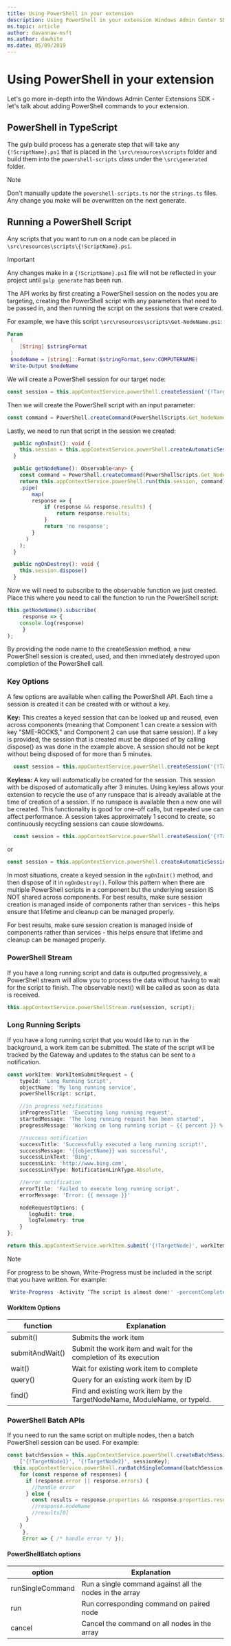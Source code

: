```yaml
---
title: Using PowerShell in your extension
description: Using PowerShell in your extension Windows Admin Center SDK (Project Honolulu)
ms.topic: article
author: davannaw-msft
ms.author: dawhite
ms.date: 05/09/2019
---
```


# Using PowerShell in your extension #

Let's go more in-depth into the Windows Admin Center Extensions SDK - let's talk about adding PowerShell commands to your extension.

## PowerShell in TypeScript ##

The gulp build process has a generate step that will take any ```{!ScriptName}.ps1``` that is placed in the ```\src\resources\scripts``` folder and build them into the ```powershell-scripts``` class under the ```\src\generated``` folder.

>[!NOTE]
> Don't manually update the ```powershell-scripts.ts``` nor the ```strings.ts``` files. Any change you make will be overwritten on the next generate.

## Running a PowerShell Script ##
Any scripts that you want to run on a node can be placed in ```\src\resources\scripts\{!ScriptName}.ps1```.
>[!IMPORTANT]
> Any changes make in a ```{!ScriptName}.ps1``` file will not be reflected in your project until ```gulp generate``` has been run.

The API works by first creating a PowerShell session on the nodes you are targeting, creating the PowerShell script with any parameters that need to be passed in, and then running the script on the sessions that were created.

For example, we have this script ```\src\resources\scripts\Get-NodeName.ps1```:
``` ps1
Param
 (
    [String] $stringFormat
 )
 $nodeName = [string]::Format($stringFormat,$env:COMPUTERNAME)
 Write-Output $nodeName
```

We will create a PowerShell session for our target node:
``` ts
const session = this.appContextService.powerShell.createSession('{!TargetNode}');
```
Then we will create the PowerShell script with an input parameter:
```ts
const command = PowerShell.createCommand(PowerShellScripts.Get_NodeName, {stringFormat: 'The name of the node is {0}!'});
```
Lastly, we need to run that script in the session we created:
``` ts
  public ngOnInit(): void {
    this.session = this.appContextService.powerShell.createAutomaticSession('{!TargetNode}');
  }

  public getNodeName(): Observable<any> {
    const command = PowerShell.createCommand(PowerShellScripts.Get_NodeName, { stringFormat: 'The name of the node is {0}!'});
    return this.appContextService.powerShell.run(this.session, command)
    .pipe(
        map(
        response => {
            if (response && response.results) {
                return response.results;
            }
            return 'no response';
        }
      )
    );
  }

  public ngOnDestroy(): void {
    this.session.dispose()
  }

```
Now we will need to subscribe to the observable function we just created. Place this where you need to call the function to run the PowerShell script:
```ts
this.getNodeName().subscribe(
     response => {
	console.log(response)
     }
);
```
By providing the node name to the createSession method, a new PowerShell session is created, used, and then immediately destroyed upon completion of the PowerShell call.

### Key Options ###
A few options are available when calling the PowerShell API. Each time a session is created it can be created with or without a key.

**Key:** This creates a keyed session that can be looked up and reused, even across components (meaning that Component 1 can create a session with key "SME-ROCKS," and Component 2 can use that same session). If a key is provided, the session that is created must be disposed of by calling dispose() as was done in the example above. A session should not be kept without being disposed of for more than 5 minutes.
```ts
  const session = this.appContextService.powerShell.createSession('{!TargetNode}', '{!Key}');
```

**Keyless:** A key will automatically be created for the session. This session with be disposed of automatically after 3 minutes. Using keyless allows your extension to recycle the use of any runspace that is already available at the time of creation of a session. If no runspace is available then a new one will be created. This functionality is good for one-off calls, but repeated use can affect performance. A session takes approximately 1 second to create, so continuously recycling sessions can cause slowdowns.

```ts
  const session = this.appContextService.powerShell.createSession('{!TargetNodeName}');
```
or
``` ts
const session = this.appContextService.powerShell.createAutomaticSession('{!TargetNodeName}');
```
In most situations, create a keyed session in the ```ngOnInit()``` method, and then dispose of it in ```ngOnDestroy()```. Follow this pattern when there are multiple PowerShell scripts in a component but the underlying session IS NOT shared across components.
For best results, make sure session creation is managed inside of components rather than services - this helps ensure that lifetime and cleanup can be managed properly.

For best results, make sure session creation is managed inside of components rather than services - this helps ensure that lifetime and cleanup can be managed properly.

### PowerShell Stream ###
If you have a long running script and data is outputted progressively, a PowerShell stream will allow you to process the data without having to wait for the script to finish. The observable next() will be called as soon as data is received.
```ts
this.appContextService.powerShellStream.run(session, script);
```

### Long Running Scripts ###
If you have a long running script that you would like to run in the background, a work item can be submitted. The state of the script will be tracked by the Gateway and updates to the status can be sent to a notification.
```ts
const workItem: WorkItemSubmitRequest = {
	typeId: 'Long Running Script',
	objectName: 'My long running service',
	powerShellScript: script,

	//in progress notifications
	inProgressTitle: 'Executing long running request',
	startedMessage: 'The long running request has been started',
	progressMessage: 'Working on long running script – {{ percent }} %',

	//success notification
	successTitle: 'Successfully executed a long running script!',
	successMessage: '{{objectName}} was successful',
	successLinkText: 'Bing',
	successLink: 'http://www.bing.com',
	successLinkType: NotificationLinkType.Absolute,

	//error notification
	errorTitle: 'Failed to execute long running script',
	errorMessage: 'Error: {{ message }}'

	nodeRequestOptions: {
	   logAudit: true,
	   logTelemetry: true
	}
};

return this.appContextService.workItem.submit('{!TargetNode}', workItem);
```

>[!NOTE]
> For progress to be shown, Write-Progress must be included in the script that you have written. For example:
> ``` ps1
>  Write-Progress -Activity ‘The script is almost done!' -percentComplete 95
>```

#### WorkItem Options ####

| function | Explanation |
| ----- | ----------- |
| submit() | Submits the work item
| submitAndWait() | Submit the work item and wait for the completion of its execution
| wait() | Wait for existing work item to complete
| query() | Query for an existing work item by ID
| find() | Find and existing work item by the TargetNodeName, ModuleName, or typeId.

### PowerShell Batch APIs ###
If you need to run the same script on multiple nodes, then a batch PowerShell session can be used. For example:
```ts
const batchSession = this.appContextService.powerShell.createBatchSession(
	['{!TargetNode1}', '{!TargetNode2}', sessionKey);
  this.appContextService.powerShell.runBatchSingleCommand(batchSession, command).subscribe((responses: PowerShellBatchResponseItem[]) => {
	for (const response of responses) {
	  if (response.error || response.errors) {
	    //handle error
	  } else {
	    const results = response.properties && response.properties.results;
	    //response.nodeName
	    //results[0]
	  }
	}
     },
     Error => { /* handle error */ });

```


#### PowerShellBatch options ####
| option | Explanation |
| ----- | ----------- |
| runSingleCommand | Run a single command against all the nodes in the array
| run | Run corresponding command on paired node
| cancel | Cancel the command on all nodes in the array
